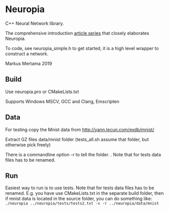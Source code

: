 # Neuropia
C++ Neural Network library.

The comprehensive introduction [article series](https://www.insta.fi/en/expert-blog/road-to-neuropia) that closely elaborates Neuropia.

To code, see neuropia_simple.h to get started, it is a high level wrapper to construct a network.

Markus Mertama 2019
## Build
Use neuropia.pro or CMakeLists.txt

Supports Windows MSCV, GCC and Clang, Emscripten

## Data
For testing copy the Mnist data from http://yann.lecun.com/exdb/mnist/

Extract GZ files data/mnist folder (tests_all.sh assume that folder, but otherwise pick freely)

There is a commandline option -r to tell the folder. . Note that for tests data files has to be renamed.

## Run
Easiest way to run is to use tests. Note that for tests data files has to be renamed.
E.g. you have use CMakeLists.txt in the separate build folder, then if mnist data is located in the source folder, you can do something like:
`./neuropia ../neuropia/tests/tests2.txt -v -r ../neuropia/data/mnist`


